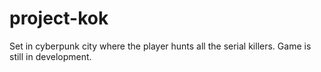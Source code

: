 # project-kok
Set in cyberpunk city where the player hunts all the serial killers. Game is still in development.
